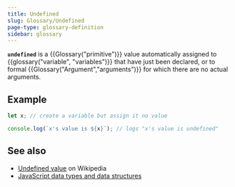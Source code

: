 ```yaml
---
title: Undefined
slug: Glossary/Undefined
page-type: glossary-definition
sidebar: glossary
---
```


**`undefined`** is a {{Glossary("primitive")}} value automatically assigned to {{glossary("variable", "variables")}} that have just been declared, or to formal {{Glossary("Argument","arguments")}} for which there are no actual arguments.

## Example

```js
let x; // create a variable but assign it no value

console.log(`x's value is ${x}`); // logs "x's value is undefined"
```

## See also

- [Undefined value](https://en.wikipedia.org/wiki/Undefined_value) on Wikipedia
- [JavaScript data types and data structures](/en-US/docs/Web/JavaScript/Guide/Data_structures)
